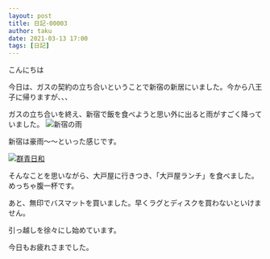 ```yaml
---
layout: post
title: 日記-00003
author: taku
date: 2021-03-13 17:00
tags: [日記]
---
```


こんにちは

今日は、ガスの契約の立ち合いということで新宿の新居にいました。今から八王子に帰りますが、、、

ガスの立ち合いを終え、新宿で飯を食べようと思い外に出ると雨がすごく降っていました。
![新宿の雨](https://i.imgur.com/n0KJfxB.jpg)

新宿は豪雨～～といった感じです。

[![群青日和](https://img.youtube.com/vi/gD2mhJ3ByGQ/0.jpg)](https://www.youtube.com/watch?v=gD2mhJ3ByGQ)

そんなことを思いながら、大戸屋に行きつき、「大戸屋ランチ」を食べました。めっちゃ腹一杯です。

あと、無印でバスマットを買いました。早くラグとディスクを買わないといけません。

引っ越しを徐々にし始めています。

今日もお疲れさまでした。
